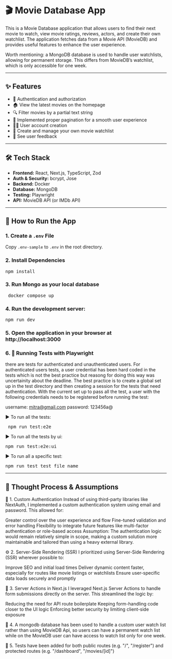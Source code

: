 # 🎬 Movie Database App

This is a Movie Database application that allows users to find their next movie to watch, view movie ratings, reviews, actors, and create their own watchlist. The application fetches data from a Movie API (MovieDB) and provides useful features to enhance the user experience.

Worth mentioning: a MongoDB database is used to handle user watchlists, allowing for permanent storage. This differs from MovieDB’s watchlist, which is only accessible for one week.

---

## ✨ Features

- 🔐 Authentication and authorization
- 🏠 View the latest movies on the homepage
- 🔍 Filter movies by a partial text string
- 📄 Implemented proper pagination for a smooth user experience
- 🧑‍💻 User account creation
- 📝 Create and manage your own movie watchlist
- 💬 See user feedback

---

## 🛠 Tech Stack

- **Frontend:** React, Next.js, TypeScript, Zod
- **Auth & Security:** bcrypt, Jose
- **Backend:** Docker
- **Database:** MongoDB
- **Testing:** Playwright
- **API:** MovieDB API (or IMDb API)

---

## 🚀 How to Run the App

### 1. Create a `.env` File

Copy `.env-sample` to `.env` in the root directory.

### 2. Install Dependencies

<pre lang="markdown">npm install</pre>



### 3. Run Mongo as your local database
<pre lang="markdown"> docker compose up </pre>


### 4. Run the development server:
<pre lang="markdown">npm run dev </pre>

### 5. Open the application in your browser at http://localhost:3000

### 6. 🧪 Running Tests with Playwright
there are tests for authenticated and unauthenticated users. For authenticated users tests, a user credential has been hard coded in the tests which is not the best practice but reasong for doing this way was uncertainity about the deadline. The best practice is to create a global set up in the test directory and then creating a session for the tests that need authentication. With the current set up to pass all the test, a user with the following credentials needs to be registered before running the test:

username: mitra@gmail.com
password: 123456a@



▶️ To run all the tests:

<pre lang="markdown"> npm run test:e2e </pre>



▶️ To run all the tests by ui:

<pre lang="markdown">npm run test:e2e:ui </pre>


▶️ To run all a specific test:

<pre lang="markdown">npm run test test_file_name </pre>

---

## 🧠 Thought Process & Assumptions

🔐 1. Custom Authentication
Instead of using third-party libraries like NextAuth, I implemented a custom authentication system using email and password. This allowed for:

Greater control over the user experience and flow
Fine-tuned validation and error handling
Flexibility to integrate future features like multi-factor authentication or role-based access
Assumption: The authentication logic would remain relatively simple in scope, making a custom solution more maintainable and tailored than using a heavy external library.

⚙️ 2. Server-Side Rendering (SSR)
I prioritized using Server-Side Rendering (SSR) wherever possible to:

Improve SEO and initial load times
Deliver dynamic content faster, especially for routes like movie listings or watchlists
Ensure user-specific data loads securely and promptly

📨 3. Server Actions in Next.js
I leveraged Next.js Server Actions to handle form submissions directly on the server. This streamlined the logic by:

Reducing the need for API route boilerplate
Keeping form-handling code closer to the UI logic
Enforcing better security by limiting client-side exposure

💾 4. A mongodb database has been used to handle a custom user watch list rather than using MovieDB Api, so users can have a permanent watch list while on the MovieDB user can have access to watch list only for one week.

🧪 5. Tests have been added for both public routes (e.g. "/", "/register") and protected routes (e.g. "/dashboard", "/movies/[id]")

